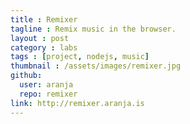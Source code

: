 ```yaml
---
title : Remixer
tagline : Remix music in the browser.
layout : post
category : labs
tags : [project, nodejs, music]
thumbnail : /assets/images/remixer.jpg
github:
  user: aranja
  repo: remixer
link: http://remixer.aranja.is
---
```

